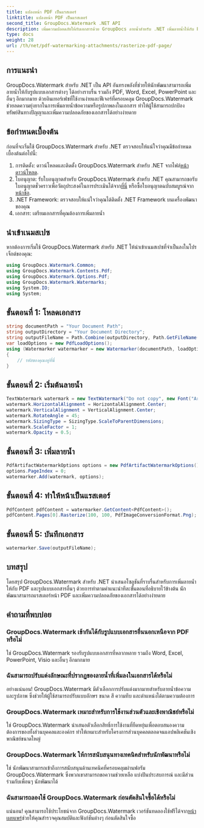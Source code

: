 ```yaml
---
title: แปลงหน้า PDF เป็นแรสเตอร์
linktitle: แปลงหน้า PDF เป็นแรสเตอร์
second_title: GroupDocs.Watermark .NET API
description: เพิ่มความปลอดภัยให้กับเอกสารด้วย GroupDocs ลายน้ำสำหรับ .NET เพิ่มลายน้ำให้กับ PDF และรูปแบบอื่นๆ ได้อย่างราบรื่น
type: docs
weight: 28
url: /th/net/pdf-watermarking-attachments/rasterize-pdf-page/
---
```

## การแนะนำ
GroupDocs.Watermark สำหรับ .NET เป็น API อันทรงพลังที่ช่วยให้นักพัฒนาสามารถเพิ่มลายน้ำให้กับรูปแบบเอกสารต่างๆ ได้อย่างราบรื่น รวมถึง PDF, Word, Excel, PowerPoint และอื่นๆ อีกมากมาย ด้วยอินเทอร์เฟซที่ใช้งานง่ายและฟีเจอร์ที่ครอบคลุม GroupDocs.Watermark ช่วยลดความยุ่งยากในการเพิ่มลายน้ำข้อความหรือรูปภาพลงในเอกสาร ทำให้ผู้ใช้สามารถปกป้องทรัพย์สินทางปัญญาและเพิ่มความปลอดภัยของเอกสารได้อย่างง่ายดาย
## ข้อกำหนดเบื้องต้น
ก่อนที่จะเริ่มใช้ GroupDocs.Watermark สำหรับ .NET ตรวจสอบให้แน่ใจว่าคุณมีข้อกำหนดเบื้องต้นต่อไปนี้:
1. การติดตั้ง: ดาวน์โหลดและติดตั้ง GroupDocs.Watermark สำหรับ .NET จากไฟล์[หน้าดาวน์โหลด](https://releases.groupdocs.com/Watermark/net/).
2.  ใบอนุญาต: รับใบอนุญาตสำหรับ GroupDocs.Watermark สำหรับ .NET คุณสามารถขอรับใบอนุญาตชั่วคราวเพื่อวัตถุประสงค์ในการประเมินได้จาก[ที่นี่](https://purchase.groupdocs.com/temporary-license/) หรือซื้อใบอนุญาตฉบับสมบูรณ์จาก[หน้าซื้อ](https://purchase.groupdocs.com/buy).
3. .NET Framework: ตรวจสอบให้แน่ใจว่าคุณได้ติดตั้ง .NET Framework บนเครื่องพัฒนาของคุณ
4. เอกสาร: เตรียมเอกสารที่คุณต้องการเพิ่มลายน้ำ

## นำเข้าเนมสเปซ
หากต้องการเริ่มใช้ GroupDocs.Watermark สำหรับ .NET ให้นำเข้าเนมสเปซที่จำเป็นลงในโปรเจ็กต์ของคุณ:
```csharp
using GroupDocs.Watermark.Common;
using GroupDocs.Watermark.Contents.Pdf;
using GroupDocs.Watermark.Options.Pdf;
using GroupDocs.Watermark.Watermarks;
using System.IO;
using System;
```
## ขั้นตอนที่ 1: โหลดเอกสาร
```csharp
string documentPath = "Your Document Path";
string outputDirectory = "Your Document Directory";
string outputFileName = Path.Combine(outputDirectory, Path.GetFileName(documentPath));
var loadOptions = new PdfLoadOptions();
using (Watermarker watermarker = new Watermarker(documentPath, loadOptions))
{
    // รหัสของคุณอยู่ที่นี่
}
```
## ขั้นตอนที่ 2: เริ่มต้นลายน้ำ
```csharp
TextWatermark watermark = new TextWatermark("Do not copy", new Font("Arial", 8));
watermark.HorizontalAlignment = HorizontalAlignment.Center;
watermark.VerticalAlignment = VerticalAlignment.Center;
watermark.RotateAngle = 45;
watermark.SizingType = SizingType.ScaleToParentDimensions;
watermark.ScaleFactor = 1;
watermark.Opacity = 0.5;
```
## ขั้นตอนที่ 3: เพิ่มลายน้ำ
```csharp
PdfArtifactWatermarkOptions options = new PdfArtifactWatermarkOptions();
options.PageIndex = 0;
watermarker.Add(watermark, options);
```
## ขั้นตอนที่ 4: ทำให้หน้าเป็นแรสเตอร์
```csharp
PdfContent pdfContent = watermarker.GetContent<PdfContent>();
pdfContent.Pages[0].Rasterize(100, 100, PdfImageConversionFormat.Png);
```
## ขั้นตอนที่ 5: บันทึกเอกสาร
```csharp
watermarker.Save(outputFileName);
```

## บทสรุป
โดยสรุป GroupDocs.Watermark สำหรับ .NET นำเสนอโซลูชันที่ราบรื่นสำหรับการเพิ่มลายน้ำให้กับ PDF และรูปแบบเอกสารอื่นๆ ด้วยการทำตามคำแนะนำทีละขั้นตอนที่อธิบายไว้ข้างต้น นักพัฒนาสามารถแรสเตอร์หน้า PDF และเพิ่มความปลอดภัยของเอกสารได้อย่างง่ายดาย
## คำถามที่พบบ่อย
### GroupDocs.Watermark เข้ากันได้กับรูปแบบเอกสารอื่นนอกเหนือจาก PDF หรือไม่
ใช่ GroupDocs.Watermark รองรับรูปแบบเอกสารที่หลากหลาย รวมถึง Word, Excel, PowerPoint, Visio และอื่นๆ อีกมากมาย
### ฉันสามารถปรับแต่งลักษณะที่ปรากฏของลายน้ำที่เพิ่มลงในเอกสารได้หรือไม่
อย่างแน่นอน! GroupDocs.Watermark มีตัวเลือกการปรับแต่งมากมายสำหรับลายน้ำข้อความและรูปภาพ ซึ่งช่วยให้ผู้ใช้สามารถปรับแบบอักษร ขนาด สี ความทึบ และตำแหน่งได้ตามความต้องการ
### GroupDocs.Watermark เหมาะสำหรับการใช้งานส่วนตัวและเชิงพาณิชย์หรือไม่
ใช่ GroupDocs.Watermark นำเสนอตัวเลือกสิทธิ์การใช้งานที่ยืดหยุ่นเพื่อตอบสนองความต้องการของทั้งส่วนบุคคลและองค์กร ทำให้เหมาะสำหรับโครงการส่วนบุคคลตลอดจนแอปพลิเคชันเชิงพาณิชย์ขนาดใหญ่
### GroupDocs.Watermark ให้การสนับสนุนทางเทคนิคสำหรับนักพัฒนาหรือไม่
ใช่ นักพัฒนาสามารถเข้าถึงการสนับสนุนด้านเทคนิคที่ครอบคลุมผ่านฟอรัม GroupDocs.Watermark ซึ่งพวกเขาสามารถขอความช่วยเหลือ แบ่งปันประสบการณ์ และมีส่วนร่วมกับเพื่อนๆ นักพัฒนาได้
### ฉันสามารถลองใช้ GroupDocs.Watermark ก่อนตัดสินใจซื้อได้หรือไม่
แน่นอน! คุณสามารถใช้ประโยชน์จาก GroupDocs.Watermark เวอร์ชันทดลองใช้ฟรีได้จาก[หน้าเผยแพร่](https://releases.groupdocs.com/)ช่วยให้คุณสำรวจคุณสมบัติและฟังก์ชันต่างๆ ก่อนตัดสินใจซื้อ